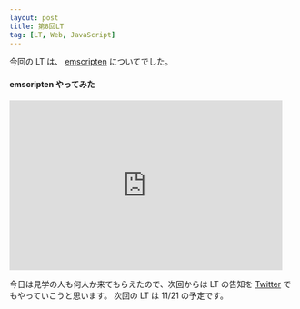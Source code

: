 ```yaml
---
layout: post
title: 第8回LT
tag: [LT, Web, JavaScript]
---
```


今回の LT は、 [emscripten](https://github.com/kripken/emscripten) についてでした。

#### emscripten やってみた

<iframe src="https://docs.google.com/presentation/d/e/2PACX-1vTZkbNcBdPk3zhFLIe_vMGlcvpAfESfT02h6XwVwhQWQ37-cPJWhPx79vnBIvp7TIebwc53Um2JdWRs/embed?start=false&loop=false&delayms=3000" frameborder="0" width="480" height="299" allowfullscreen="true" mozallowfullscreen="true" webkitallowfullscreen="true"></iframe>

今日は見学の人も何人か来てもらえたので、次回からは LT の告知を [Twitter](https://twitter.com/prog_g) でもやっていこうと思います。
次回の LT は 11/21 の予定です。
